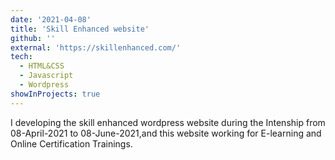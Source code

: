 ```yaml
---
date: '2021-04-08'
title: 'Skill Enhanced website'
github: ''
external: 'https://skillenhanced.com/'
tech:
  - HTML&CSS
  - Javascript
  - Wordpress
showInProjects: true
---
```

 I developing the skill enhanced wordpress website during the Intenship from 08-April-2021 to 08-June-2021,and this website working for E-learning and Online Certification Trainings.